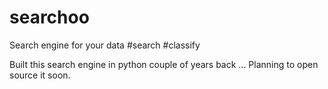 # searchoo
Search engine for your data #search #classify

Built this search engine in python couple of years back ... 
Planning to open source it soon.
